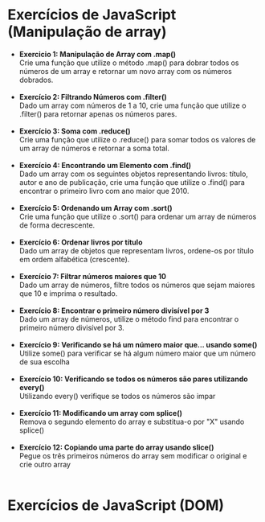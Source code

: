 # Exercícios de JavaScript (Manipulação de array)

* **Exercicio 1: Manipulação de Array com .map()** <br>
  Crie uma função que utilize o método .map() para dobrar todos os números de um array e retornar um novo array com os números dobrados.<br><br>
* **Exercício 2: Filtrando Números com .filter()** <br>
   Dado um array com números de 1 a 10, crie uma função que utilize o .filter() para retornar apenas os números pares.<br><br>
* **Exercício 3: Soma com .reduce()** <br>
   Crie uma função que utilize o .reduce() para somar todos os valores de um array de números e retornar a soma total.<br><br>
*  **Exercício 4: Encontrando um Elemento com .find()** <br>
   Dado um array com os seguintes objetos representando livros: título, autor e ano de publicação, crie uma função que utilize o .find() para encontrar o primeiro livro com ano maior que 2010.<br><br>
*  **Exercício 5: Ordenando um Array com .sort()** <br>
   Crie uma função que utilize o .sort() para ordenar um array de números de forma decrescente.<br><br>
*  **Exercício 6: Ordenar livros por título**<br>
  Dado um array de objetos que representam livros, ordene-os por título em ordem alfabética (crescente).<br><br>
*  **Exercício 7: Filtrar números maiores que 10**<br>
  Dado um array de números, filtre todos os números que sejam maiores que 10 e imprima o resultado.<br><br>
*  **Exercício 8: Encontrar o primeiro número divisível por 3**<br>
  Dado um array de números, utilize o método find para encontrar o primeiro número divisível por 3.<br><br>
*  **Exercício 9: Verificando se há um número maior que... usando some()**<br>
  Utilize some() para verificar se há algum número maior que um número de sua escolha<br><br>
*  **Exercício 10: Verificando se todos os números são pares utilizando every()**<br>
  Utilizando every() verifique se todos os números são impar<br><br>
*  **Exercício 11: Modificando um array com splice()**<br>
  Remova o segundo elemento do array e substitua-o por "X" usando splice()<br><br>
*  **Exercício 12: Copiando uma parte do array usando slice()**<br>
  Pegue os três primeiros números do array sem modificar o original e crie outro array<br><br>

  # Exercícios de JavaScript (DOM)
